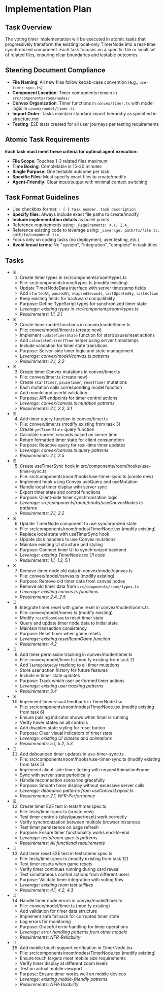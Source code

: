 # Implementation Plan

## Task Overview

The voting timer implementation will be executed in atomic tasks that progressively transform the existing local-only TimerNode into a real-time synchronized component. Each task focuses on a specific file or small set of related files, ensuring clear boundaries and testable outcomes.

## Steering Document Compliance

- **File Naming**: All new files follow kebab-case convention (e.g., `use-timer-sync.ts`)
- **Component Location**: Timer components remain in `src/components/room/nodes/`
- **Convex Organization**: Timer functions in `convex/timer.ts` with model logic in `convex/model/timer.ts`
- **Import Order**: Tasks maintain standard import hierarchy as specified in structure.md
- **Testing**: E2E tests created for all user journeys per testing requirements

## Atomic Task Requirements

**Each task must meet these criteria for optimal agent execution:**

- **File Scope**: Touches 1-3 related files maximum
- **Time Boxing**: Completable in 15-30 minutes
- **Single Purpose**: One testable outcome per task
- **Specific Files**: Must specify exact files to create/modify
- **Agent-Friendly**: Clear input/output with minimal context switching

## Task Format Guidelines

- Use checkbox format: `- [ ] Task number. Task description`
- **Specify files**: Always include exact file paths to create/modify
- **Include implementation details** as bullet points
- Reference requirements using: `_Requirements: X.Y, Z.A_`
- Reference existing code to leverage using: `_Leverage: path/to/file.ts, path/to/component.tsx_`
- Focus only on coding tasks (no deployment, user testing, etc.)
- **Avoid broad terms**: No "system", "integration", "complete" in task titles

## Tasks

- [x] 1. Create timer types in src/components/room/types.ts

  - File: src/components/room/types.ts (modify existing)
  - Update TimerNodeData interface with server timestamp fields
  - Add `startedAt`, `pausedAt`, `elapsedSeconds`, `lastUpdatedBy`, `lastAction`
  - Keep existing fields for backward compatibility
  - Purpose: Define TypeScript types for synchronized timer state
  - _Leverage: existing types in src/components/room/types.ts_
  - _Requirements: 1.1, 2.1_

- [x] 2. Create timer model functions in convex/model/timer.ts

  - File: convex/model/timer.ts (create new)
  - Implement `updateTimerState` function for start/pause/reset actions
  - Add `calculateCurrentTime` helper using server timestamps
  - Include validation for timer state transitions
  - Purpose: Server-side timer logic and state management
  - _Leverage: convex/model/canvas.ts patterns_
  - _Requirements: 2.1, 2.2_

- [x] 3. Create timer Convex mutations in convex/timer.ts

  - File: convex/timer.ts (create new)
  - Create `startTimer`, `pauseTimer`, `resetTimer` mutations
  - Each mutation calls corresponding model function
  - Add roomId and userId validation
  - Purpose: API endpoints for timer control actions
  - _Leverage: convex/canvas.ts mutation patterns_
  - _Requirements: 2.1, 2.2, 3.1_

- [x] 4. Add timer query function in convex/timer.ts

  - File: convex/timer.ts (modify existing from task 3)
  - Create `getTimerState` query function
  - Calculate current seconds based on server time
  - Return formatted timer state for client consumption
  - Purpose: Reactive query for real-time timer updates
  - _Leverage: convex/canvas.ts query patterns_
  - _Requirements: 2.1, 2.5_

- [x] 5. Create useTimerSync hook in src/components/room/hooks/use-timer-sync.ts

  - File: src/components/room/hooks/use-timer-sync.ts (create new)
  - Implement hook using Convex useQuery and useMutation
  - Handle local timer display with server sync
  - Export timer state and control functions
  - Purpose: Client-side timer synchronization logic
  - _Leverage: src/components/room/hooks/useCanvasNodes.ts patterns_
  - _Requirements: 2.1, 2.2_

- [x] 6. Update TimerNode component to use synchronized state

  - File: src/components/room/nodes/TimerNode.tsx (modify existing)
  - Replace local state with useTimerSync hook
  - Update click handlers to use Convex mutations
  - Maintain existing UI structure and styling
  - Purpose: Connect timer UI to synchronized backend
  - _Leverage: existing TimerNode.tsx UI code_
  - _Requirements: 1.1, 1.3, 5.1_

- [x] 7. Remove timer node old data in convex/model/canvas.ts

  - File: convex/model/canvas.ts (modify existing)
  - Purpose: Remove old timer data from canvas nodes
  - Remove old timer data from `src/components/room/types.ts`
  - _Leverage: existing canvas.ts functions_
  - _Requirements: 2.4, 2.5_

- [ ] 8. Integrate timer reset with game reset in convex/model/rooms.ts

  - File: convex/model/rooms.ts (modify existing)
  - Modify `resetRoomGame` to reset timer state
  - Query and update timer node data to initial state
  - Maintain transaction consistency
  - Purpose: Reset timer when game resets
  - _Leverage: existing resetRoomGame function_
  - _Requirements: 4.2_

- [ ] 9. Add timer permission tracking in convex/model/timer.ts

  - File: convex/model/timer.ts (modify existing from task 2)
  - Add `lastUpdatedBy` tracking to all timer mutations
  - Store user action history for future features
  - Include in timer state updates
  - Purpose: Track which user performed timer actions
  - _Leverage: existing user tracking patterns_
  - _Requirements: 3.4_

- [x] 10. Implement timer visual feedback in TimerNode.tsx

  - File: src/components/room/nodes/TimerNode.tsx (modify existing from task 6)
  - Ensure pulsing indicator shows when timer is running
  - Verify hover states on all controls
  - Add disabled state styling for reset button
  - Purpose: Clear visual indicators of timer state
  - _Leverage: existing UI classes and animations_
  - _Requirements: 5.1, 5.2, 5.3_

- [ ] 11. Add debounced timer updates in use-timer-sync.ts

  - File: src/components/room/hooks/use-timer-sync.ts (modify existing from task 5)
  - Implement client-side timer ticking with requestAnimationFrame
  - Sync with server state periodically
  - Handle reconnection scenarios gracefully
  - Purpose: Smooth timer display without excessive server calls
  - _Leverage: debounce patterns from useCanvasLayout.ts_
  - _Requirements: 2.1, NFR-Performance_

- [x] 12. Create timer E2E test in tests/timer.spec.ts

  - File: tests/timer.spec.ts (create new)
  - Test timer controls (play/pause/reset) work correctly
  - Verify synchronization between multiple browser instances
  - Test timer persistence on page refresh
  - Purpose: Ensure timer functionality works end-to-end
  - _Leverage: tests/room.spec.ts patterns_
  - _Requirements: All functional requirements_

- [ ] 13. Add timer reset E2E test in tests/timer.spec.ts

  - File: tests/timer.spec.ts (modify existing from task 12)
  - Test timer resets when game resets
  - Verify timer continues running during card reveal
  - Test simultaneous control actions from different users
  - Purpose: Validate timer integration with voting flow
  - _Leverage: existing room test utilities_
  - _Requirements: 4.1, 4.2, 4.3_

- [ ] 14. Handle timer node errors in convex/model/timer.ts

  - File: convex/model/timer.ts (modify existing)
  - Add validation for timer data structure
  - Implement safe fallback for corrupted timer state
  - Log errors for monitoring
  - Purpose: Graceful error handling for timer operations
  - _Leverage: error handling patterns from other models_
  - _Requirements: NFR-Reliability_

- [ ] 15. Add mobile touch support verification in TimerNode.tsx
  - File: src/components/room/nodes/TimerNode.tsx (modify existing)
  - Ensure touch targets meet mobile size requirements
  - Verify timer display at different zoom levels
  - Test on actual mobile viewport
  - Purpose: Ensure timer works well on mobile devices
  - _Leverage: existing mobile-friendly patterns_
  - _Requirements: NFR-Usability_
